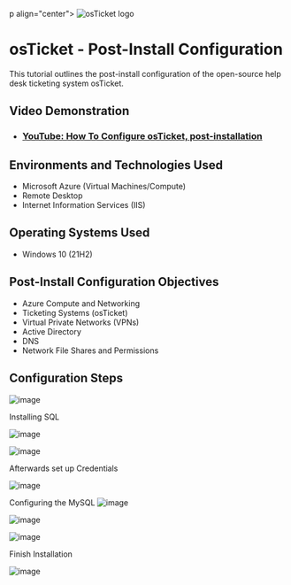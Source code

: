 p align="center">
<img src="https://i.imgur.com/Clzj7Xs.png" alt="osTicket logo"/>
</p>

<h1>osTicket - Post-Install Configuration</h1>
This tutorial outlines the post-install configuration of the open-source help desk ticketing system osTicket.<br />


<h2>Video Demonstration</h2>

- ### [YouTube: How To Configure osTicket, post-installation](https://www.youtube.com)

<h2>Environments and Technologies Used</h2>

- Microsoft Azure (Virtual Machines/Compute)
- Remote Desktop
- Internet Information Services (IIS)

<h2>Operating Systems Used </h2>

- Windows 10</b> (21H2)

<h2>Post-Install Configuration Objectives</h2>

- Azure Compute and Networking
- Ticketing Systems (osTicket)
- Virtual Private Networks (VPNs)
- Active Directory
- DNS
- Network File Shares and Permissions



<h2>Configuration Steps</h2>

![image](https://github.com/TechGirlEsther/post-install-config/assets/149707807/a6202139-ba25-4afa-b14d-20e8bf48db63)

Installing SQL

![image](https://github.com/TechGirlEsther/post-install-config/assets/149707807/eeb71d59-e3e0-4616-83a1-26aadab3081f)

![image](https://github.com/TechGirlEsther/post-install-config/assets/149707807/d7a28a9c-2899-4254-9a1a-08142d7820a1)

Afterwards set up Credentials

![image](https://github.com/TechGirlEsther/post-install-config/assets/149707807/a8ab417b-2056-4970-ac0a-a77c7c7c1482)

Configuring the MySQL
![image](https://github.com/TechGirlEsther/post-install-config/assets/149707807/2b32b9cd-f671-4642-a5fb-67d716124728)

![image](https://github.com/TechGirlEsther/post-install-config/assets/149707807/33facd33-a17a-493d-a3d7-136e5e5f8a76)

![image](https://github.com/TechGirlEsther/post-install-config/assets/149707807/0c28f5f9-3291-43d3-b091-4a4e428ad6f3)


Finish Installation

![image](https://github.com/TechGirlEsther/post-install-config/assets/149707807/33f11311-0f0c-447b-bfe0-d10dae94511a)








